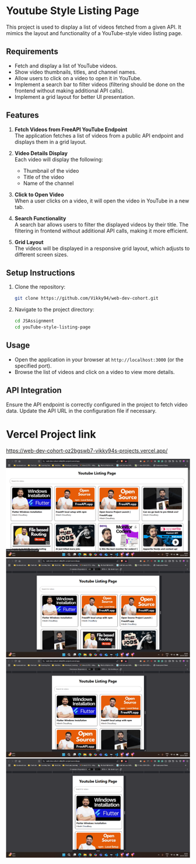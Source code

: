 # Youtube Style Listing Page

This project is used to display a list of videos fetched from a given API. It mimics the layout and functionality of a YouTube-style video listing page.

## Requirements

- Fetch and display a list of YouTube videos.
- Show video thumbnails, titles, and channel names.
- Allow users to click on a video to open it in YouTube.
- Implement a search bar to filter videos (filtering should be done on the frontend without making additional API calls).
- Implement a grid layout for better UI presentation.

## Features

1. **Fetch Videos from FreeAPI YouTube Endpoint**  
   The application fetches a list of videos from a public API endpoint and displays them in a grid layout.

2. **Video Details Display**  
   Each video will display the following:
   - Thumbnail of the video
   - Title of the video
   - Name of the channel

3. **Click to Open Video**  
   When a user clicks on a video, it will open the video in YouTube in a new tab.

4. **Search Functionality**  
   A search bar allows users to filter the displayed videos by their title. The filtering in frontend without additional API calls, making it more efficient.

5. **Grid Layout**  
   The videos will be displayed in a responsive grid layout, which adjusts to different screen sizes.

## Setup Instructions
1. Clone the repository:
   ```bash
   git clone https://github.com/Vikky94/web-dev-cohort.git
   ```
2. Navigate to the project directory:
   ```bash
   cd JSAssignment 
   cd youTube-style-listing-page
   ```

## Usage
- Open the application in your browser at `http://localhost:3000` (or the specified port).
- Browse the list of videos and click on a video to view more details.

## API Integration
Ensure the API endpoint is correctly configured in the project to fetch video data. Update the API URL in the configuration file if necessary.

# Vercel Project link
https://web-dev-cohort-oz2bgswb7-vikky94s-projects.vercel.app/


![alt text](image-1.png)
![alt text](image.png)
![alt text](image-2.png)
![alt text](image-3.png)
